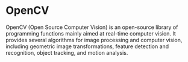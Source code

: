 # OpenCV

OpenCV (Open Source Computer Vision) is an open-source library of programming functions mainly aimed at real-time computer vision. It provides several algorithms for image processing and computer vision, including geometric image transformations, feature detection and recognition, object tracking, and motion analysis.